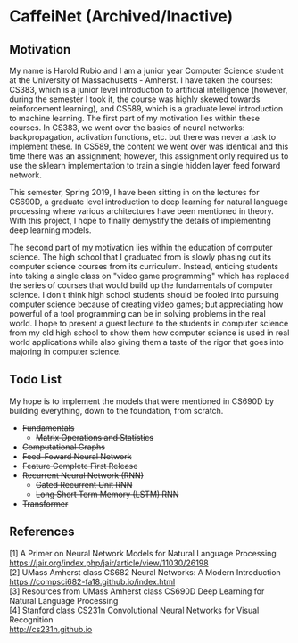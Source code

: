 # CaffeiNet (Archived/Inactive)
## Motivation
My name is Harold Rubio and I am a junior year Computer Science student at the University of Massachusetts - Amherst. I have taken the
courses: CS383, which is a junior level introduction to artificial intelligence (however, during the semester I took it, the course was
highly skewed towards reinforcement learning), and CS589, which is a graduate level introduction to machine learning. The first part of
my motivation lies within these courses. In CS383, we went over the basics of neural networks: backpropagation, activation functions,
etc. but there was never a task to implement these. In CS589, the content we went over was identical and this time there was an assignment;
however, this assignment only required us to use the sklearn implementation to train a single hidden layer feed forward network.

This semester, Spring 2019, I have been sitting in on the lectures for CS690D, a graduate level introduction to deep learning for
natural language processing where various architectures have been mentioned in theory. With this project, I hope to finally demystify
the details of implementing deep learning models.

The second part of my motivation lies within the education of computer science. The high school that I graduated from is slowly phasing out
its computer science courses from its curriculum. Instead, enticing students into taking a single class on "video game programming" which
has replaced the series of courses that would build up the fundamentals of computer science. I don't think high school students should be
fooled into pursuing computer science because of creating video games; but appreciating how powerful of a tool programming can be in
solving problems in the real world. I hope to present a guest lecture to the students in computer science from my old high school
to show them how computer science is used in real world applications while also giving them a taste of the rigor that goes into majoring
in computer science.

## Todo List
My hope is to implement the models that were mentioned in CS690D by building everything, down to the foundation, from scratch.
- ~~Fundamentals~~
  - ~~Matrix Operations and Statistics~~
- ~~Computational Graphs~~
- ~~Feed-Foward Neural Network~~
- ~~Feature Complete First Release~~
- ~~Recurrent Neural Network (RNN)~~
  - ~~Gated Recurrent Unit RNN~~
  - ~~Long Short Term Memory (LSTM) RNN~~
- ~~Transformer~~

## References
[1] A Primer on Neural Network Models for Natural Language Processing  
    https://jair.org/index.php/jair/article/view/11030/26198  
[2] UMass Amherst class CS682 Neural Networks: A Modern Introduction  
    https://compsci682-fa18.github.io/index.html  
[3] Resources from UMass Amherst class CS690D Deep Learning for Natural Language Processing  
[4] Stanford class CS231n Convolutional Neural Networks for Visual Recognition  
    http://cs231n.github.io  
